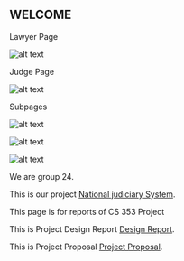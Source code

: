 ## WELCOME

Lawyer Page

![alt text](https://github.com/egeakin/National-Judiciary-System/blob/master/Screen%20Shot%202019-06-14%20at%2015.20.48.png)

Judge Page

![alt text](https://github.com/egeakin/National-Judiciary-System/blob/master/Screen%20Shot%202019-06-14%20at%2015.25.58.png)

Subpages

![alt text](https://github.com/egeakin/National-Judiciary-System/blob/master/Screen%20Shot%202019-06-14%20at%2015.31.40.png)

![alt text](https://github.com/egeakin/National-Judiciary-System/blob/master/Screen%20Shot%202019-06-14%20at%2015.32.01.png)

![alt text](https://github.com/egeakin/National-Judiciary-System/blob/master/Screen%20Shot%202019-06-14%20at%2015.32.17.png)

We are group 24.

This is our project [National judiciary System](http://dijkstra.ug.bcc.bilkent.edu.tr/~burak.korkmaz/DatabaseProje/JudicaryDatabase/login.php).

This page is for reports of CS 353 Project

This is Project Design Report [Design Report](https://github.com/egeakin/National-Judiciary-System/blob/master/Database%20Design%20Report.pdf).

This is Project Proposal [Project Proposal](https://github.com/egeakin/National-Judiciary-System/blob/master/CS353%20proposal.pdf).


